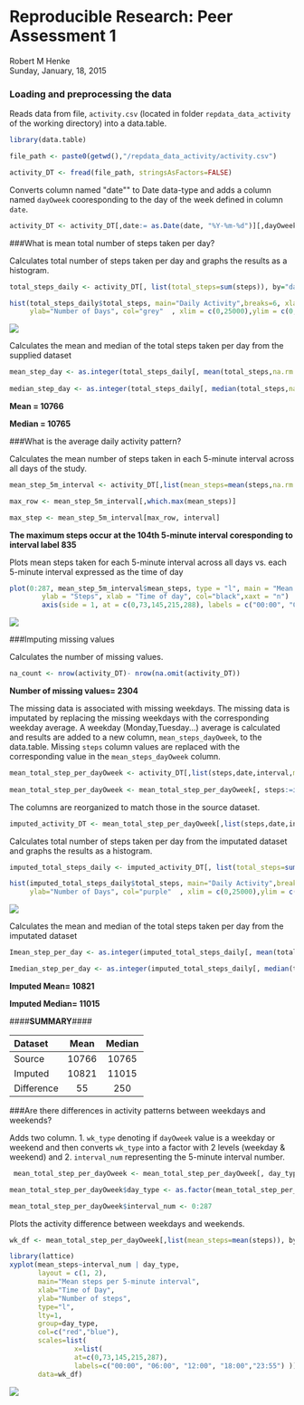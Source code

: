 # Reproducible Research: Peer Assessment 1
Robert M Henke  
Sunday, January, 18, 2015  

### Loading and preprocessing the data

Reads data from file, `activity.csv` (located in folder `repdata_data_activity` of the working directory) into a data.table.

```r
library(data.table)

file_path <- paste0(getwd(),"/repdata_data_activity/activity.csv")

activity_DT <- fread(file_path, stringsAsFactors=FALSE)
```

Converts column named "date"" to Date data-type and adds a column named `dayOweek` cooresponding to the day of the week defined in column `date`. 

```r
activity_DT <- activity_DT[,date:= as.Date(date, "%Y-%m-%d")][,dayOweek:=weekdays(date)]
```

###What is mean total number of steps taken per day?

Calculates total number of steps taken per day and graphs the results as a histogram.

```r
total_steps_daily <- activity_DT[, list(total_steps=sum(steps)), by="date"]

hist(total_steps_daily$total_steps, main="Daily Activity",breaks=6, xlab="Total Steps each Day", 
     ylab="Number of Days", col="grey"  , xlim = c(0,25000),ylim = c(0,35))
```

![](PA1_templatet_files/figure-html/unnamed-chunk-3-1.png) 

Calculates the mean and median of the total steps taken per day from the supplied dataset           

```r
mean_step_day <- as.integer(total_steps_daily[, mean(total_steps,na.rm = TRUE )])
                                 
median_step_day <- as.integer(total_steps_daily[, median(total_steps,na.rm = TRUE)])
```
**Mean = 10766**  

**Median = 10765**

###What is the average daily activity pattern?

Calculates the mean number of steps taken in each 5-minute interval across all days of the study.  

```r
mean_step_5m_interval <- activity_DT[,list(mean_steps=mean(steps,na.rm = TRUE)), by="interval"]

max_row <- mean_step_5m_interval[,which.max(mean_steps)]

max_step <- mean_step_5m_interval[max_row, interval]
```
**The maximum steps occur at the 104th 5-minute interval coresponding to interval label 835**


Plots mean steps taken for each 5-minute interval across all days vs. each 5-minute interval expressed as the time of day

```r
plot(0:287, mean_step_5m_interval$mean_steps, type = "l", main = "Mean steps per 5-minute interval", 
        ylab = "Steps", xlab = "Time of day", col="black",xaxt = "n")
        axis(side = 1, at = c(0,73,145,215,288), labels = c("00:00", "06:00", "12:00", "18:00","23:55"))
```

![](PA1_templatet_files/figure-html/unnamed-chunk-6-1.png) 

###Imputing missing values

Calculates the number of missing values.

```r
na_count <- nrow(activity_DT)- nrow(na.omit(activity_DT)) 
```
**Number of missing values= 2304**

The missing data is associated with missing weekdays. The missing data is imputated by replacing the missing weekdays with the corresponding weekday average.
A weekday (Monday,Tuesday...) average is calculated and results are added to a new column, `mean_steps_dayOweek`, to the data.table. Missing `steps` column values are replaced with the corresponding value in the `mean_steps_dayOweek` column. 

```r
mean_total_step_per_dayOweek <- activity_DT[,list(steps,date,interval,mean_steps_dayOweek=mean(steps,na.rm = TRUE)),by="dayOweek"]
                                                
mean_total_step_per_dayOweek <- mean_total_step_per_dayOweek[, steps:=ifelse(is.na(steps), mean_steps_dayOweek,steps)]
```

The columns are reorganized to match those in the source dataset.

```r
imputed_activity_DT <- mean_total_step_per_dayOweek[,list(steps,date,interval)]
```
 
Calculates total number of steps taken per day from the imputated dataset and graphs the results as a histogram.       

```r
imputed_total_steps_daily <- imputed_activity_DT[, list(total_steps=sum(steps)), by="date"]

hist(imputed_total_steps_daily$total_steps, main="Daily Activity",breaks=6, xlab="Total Steps Each Day", 
     ylab="Number of Days", col="purple"  , xlim = c(0,25000),ylim = c(0,35))
```

![](PA1_templatet_files/figure-html/unnamed-chunk-10-1.png) 

Calculates the mean and median of the total steps taken per day from the imputated dataset    

```r
Imean_step_per_day <- as.integer(imputed_total_steps_daily[, mean(total_steps, na.rm = TRUE)])

Imedian_step_per_day <- as.integer(imputed_total_steps_daily[, median(total_steps,na.rm = TRUE)])
```

**Imputed Mean= 10821**

**Imputed Median= 11015**



####**SUMMARY**####

|**Dataset**| **Mean** |**Median** |
|:----------|:----:|:--------:|
|Source |10766|10765|
|Imputed|10821|11015|
|Difference|55|250|

###Are there differences in activity patterns between weekdays and weekends?

Adds two column. 1. `wk_type` denoting if `dayOweek` value is a weekday or weekend and then converts `wk_type` into a factor with 2 levels (weekday & weekend) and  2. `interval_num` representing the 5-minute interval number.

```r
 mean_total_step_per_dayOweek <- mean_total_step_per_dayOweek[, day_type:=ifelse( (dayOweek=="Saturday") | (dayOweek=="Sunday") , "weekend", "weekday")]

mean_total_step_per_dayOweek$day_type <- as.factor(mean_total_step_per_dayOweek$day_type )

mean_total_step_per_dayOweek$interval_num <- 0:287
```
Plots the activity difference between weekdays and weekends.

```r
wk_df <- mean_total_step_per_dayOweek[,list(mean_steps=mean(steps)), by="interval_num,day_type"]

library(lattice)
xyplot(mean_steps~interval_num | day_type,
       layout = c(1, 2),
       main="Mean steps per 5-minute interval",
       xlab="Time of Day",
       ylab="Number of steps",
       type="l",
       lty=1,
       group=day_type,
       col=c("red","blue"),
       scales=list(
                x=list(
                at=c(0,73,145,215,287),
                labels=c("00:00", "06:00", "12:00", "18:00","23:55") )),               
       data=wk_df)
```

![](PA1_templatet_files/figure-html/unnamed-chunk-13-1.png) 

